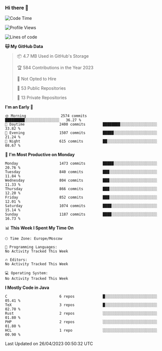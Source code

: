 ### Hi there 👋

<!--
**SemenMartynov/SemenMartynov** is a ✨ _special_ ✨ repository because its `README.md` (this file) appears on your GitHub profile.

Here are some ideas to get you started:

- 🔭 I’m currently working on ...
- 🌱 I’m currently learning ...
- 👯 I’m looking to collaborate on ...
- 🤔 I’m looking for help with ...
- 💬 Ask me about ...
- 📫 How to reach me: ...
- 😄 Pronouns: ...
- ⚡ Fun fact: ...
-->

<!--START_SECTION:waka-->
![Code Time](http://img.shields.io/badge/Code%20Time-0%20secs-blue)

![Profile Views](http://img.shields.io/badge/Profile%20Views-16-blue)

![Lines of code](https://img.shields.io/badge/From%20Hello%20World%20I%27ve%20Written-6.8%20million%20lines%20of%20code-blue)

**🐱 My GitHub Data** 

> 📦 4.7 MB Used in GitHub's Storage 
 > 
> 🏆 584 Contributions in the Year 2023
 > 
> 🚫 Not Opted to Hire
 > 
> 📜 53 Public Repositories 
 > 
> 🔑 13 Private Repositories 
 > 
**I'm an Early 🐤** 

```text
🌞 Morning                2574 commits        █████████░░░░░░░░░░░░░░░░   36.27 % 
🌆 Daytime                2400 commits        ████████░░░░░░░░░░░░░░░░░   33.82 % 
🌃 Evening                1507 commits        █████░░░░░░░░░░░░░░░░░░░░   21.24 % 
🌙 Night                  615 commits         ██░░░░░░░░░░░░░░░░░░░░░░░   08.67 % 
```
📅 **I'm Most Productive on Monday** 

```text
Monday                   1473 commits        █████░░░░░░░░░░░░░░░░░░░░   20.76 % 
Tuesday                  840 commits         ███░░░░░░░░░░░░░░░░░░░░░░   11.84 % 
Wednesday                804 commits         ███░░░░░░░░░░░░░░░░░░░░░░   11.33 % 
Thursday                 866 commits         ███░░░░░░░░░░░░░░░░░░░░░░   12.20 % 
Friday                   852 commits         ███░░░░░░░░░░░░░░░░░░░░░░   12.01 % 
Saturday                 1074 commits        ████░░░░░░░░░░░░░░░░░░░░░   15.14 % 
Sunday                   1187 commits        ████░░░░░░░░░░░░░░░░░░░░░   16.73 % 
```


📊 **This Week I Spent My Time On** 

```text
🕑︎ Time Zone: Europe/Moscow

💬 Programming Languages: 
No Activity Tracked This Week

🔥 Editors: 
No Activity Tracked This Week

💻 Operating System: 
No Activity Tracked This Week
```

**I Mostly Code in Java** 

```text
C                        6 repos             █░░░░░░░░░░░░░░░░░░░░░░░░   05.41 % 
TeX                      3 repos             █░░░░░░░░░░░░░░░░░░░░░░░░   02.70 % 
Rust                     2 repos             ░░░░░░░░░░░░░░░░░░░░░░░░░   01.80 % 
PHP                      2 repos             ░░░░░░░░░░░░░░░░░░░░░░░░░   01.80 % 
HCL                      1 repo              ░░░░░░░░░░░░░░░░░░░░░░░░░   00.90 % 
```




 Last Updated on 26/04/2023 00:50:32 UTC
<!--END_SECTION:waka-->